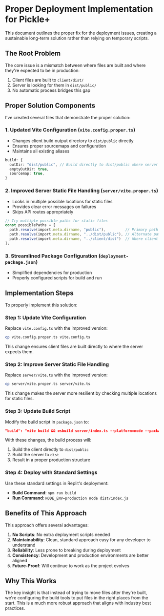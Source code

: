# Proper Deployment Implementation for Pickle+

This document outlines the proper fix for the deployment issues, creating a sustainable long-term solution rather than relying on temporary scripts.

## The Root Problem

The core issue is a mismatch between where files are built and where they're expected to be in production:

1. Client files are built to `client/dist/`
2. Server is looking for them in `dist/public/`
3. No automatic process bridges this gap

## Proper Solution Components

I've created several files that demonstrate the proper solution:

### 1. Updated Vite Configuration (`vite.config.proper.ts`)

- Changes client build output directory to `dist/public` directly
- Ensures proper sourcemaps and configuration
- Maintains all existing aliases

```typescript
build: {
  outDir: "dist/public", // Build directly to dist/public where server expects files
  emptyOutDir: true,
  sourcemap: true,
}
```

### 2. Improved Server Static File Handling (`server/vite.proper.ts`)

- Looks in multiple possible locations for static files
- Provides clear error messages on failures
- Skips API routes appropriately

```typescript
// Try multiple possible paths for static files
const possiblePaths = [
  path.resolve(import.meta.dirname, "public"),         // Primary path in production
  path.resolve(import.meta.dirname, "../dist/public"), // Alternate path
  path.resolve(import.meta.dirname, "../client/dist")  // Where client builds directly
];
```

### 3. Streamlined Package Configuration (`deployment-package.json`)

- Simplified dependencies for production
- Properly configured scripts for build and run

## Implementation Steps

To properly implement this solution:

### Step 1: Update Vite Configuration

Replace `vite.config.ts` with the improved version:

```bash
cp vite.config.proper.ts vite.config.ts
```

This change ensures client files are built directly to where the server expects them.

### Step 2: Improve Server Static File Handling

Replace `server/vite.ts` with the improved version:

```bash
cp server/vite.proper.ts server/vite.ts
```

This change makes the server more resilient by checking multiple locations for static files.

### Step 3: Update Build Script

Modify the build script in `package.json` to:

```json
"build": "vite build && esbuild server/index.ts --platform=node --packages=external --bundle --format=esm --outdir=dist"
```

With these changes, the build process will:
1. Build the client directly to `dist/public`
2. Build the server to `dist`
3. Result in a proper production structure

### Step 4: Deploy with Standard Settings

Use these standard settings in Replit's deployment:

- **Build Command**: `npm run build`
- **Run Command**: `NODE_ENV=production node dist/index.js`

## Benefits of This Approach

This approach offers several advantages:

1. **No Scripts**: No extra deployment scripts needed
2. **Maintainability**: Clean, standard approach easy for any developer to understand
3. **Reliability**: Less prone to breaking during deployment
4. **Consistency**: Development and production environments are better aligned
5. **Future-Proof**: Will continue to work as the project evolves

## Why This Works

The key insight is that instead of trying to move files after they're built, we're configuring the build tools to put files in the right places from the start. This is a much more robust approach that aligns with industry best practices.